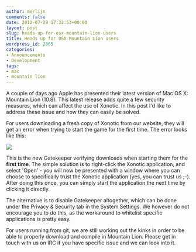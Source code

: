 ```yaml
---
author: merlijn
comments: false
date: 2012-07-29 17:32:53+00:00
layout: post
slug: heads-up-for-osx-mountain-lion-users
title: Heads up for OSX Mountain Lion users
wordpress_id: 2865
categories:
- Announcements
- Development
tags:
- mac
- mountain lion
---
```


A couple of days ago Apple has presented their latest version of Mac OS X: Mountain Lion (10.8). This latest release adds quite a few security measures, which can affect the use of Xonotic. In this post I'd like to address these issue and how they can easily be solved.

For users downloading a fresh copy of Xonotic from our website, they will get an error when trying to start the game for the first time. The error looks like this:

[![](http://www.xonotic.org/m/uploads/2012/07/Screen-Shot-2012-07-29-at-7.21.43-PM.png)](http://www.xonotic.org/2012/07/heads-up-for-osx-mountain-lion-users/screen-shot-2012-07-29-at-7-21-43-pm/)

This is the new Gatekeeper verifying downloads when starting them for the **first time**. The simple solution is to right-click the Xonotic application, and select 'Open' - you will now be presented with a window where you can choose to specifically trust the Xonotic application (yes, you can trust us ;-). After doing this once, you can simply start the application the next time by clicking it directly.

The alternative is to disable Gatekeeper altogether, which can be done under the Privacy & Security tab in the System Settings. We however do not encourage you to do this, as the workaround to whitelist specific applications is pretty easy.

For users running from git, we are still working out the kinks in order to be able to properly download and compile in Mountain Lion. Please get in touch with us on IRC if you have specific issue and we can look into it.
